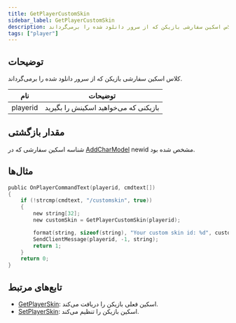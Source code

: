 ```yaml
---
title: GetPlayerCustomSkin
sidebar_label: GetPlayerCustomSkin
description: کلاس اسکین سفارشی بازیکن که از سرور دانلود شده را برمی‌گرداند.
tags: ["player"]
---
```


<VersionWarn version='SA-MP 0.3.DL R1' />

## توضیحات

کلاس اسکین سفارشی بازیکن که از سرور دانلود شده را برمی‌گرداند.

| نام      | توضیحات                                      |
| -------- | -------------------------------------------- |
| playerid | بازیکنی که می‌خواهید اسکینش را بگیرید |

## مقدار بازگشتی

شناسه اسکین سفارشی که در [AddCharModel](AddCharModel) newid مشخص شده بود.

## مثال‌ها

```c
public OnPlayerCommandText(playerid, cmdtext[])
{
    if (!strcmp(cmdtext, "/customskin", true))
    {
        new string[32];
        new customSkin = GetPlayerCustomSkin(playerid);

        format(string, sizeof(string), "Your custom skin id: %d", customSkin);
        SendClientMessage(playerid, -1, string);
        return 1;
    }
    return 0;
}
```

## تابع‌های مرتبط

- [GetPlayerSkin](GetPlayerSkin): اسکین فعلی بازیکن را دریافت می‌کند.
- [SetPlayerSkin](SetPlayerSkin): اسکین بازیکن را تنظیم می‌کند.